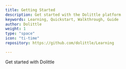 ```yaml
---
title: Getting Started
description: Get started with the Dolittle platform
keywords: Learning, Quickstart, Walkthrough, Guide
author: Dolittle
weight: 1
type: "space"
icon: "ti-time"
repository: https://github.com/dolittle/Learning

---
```


Get started with Dolittle
